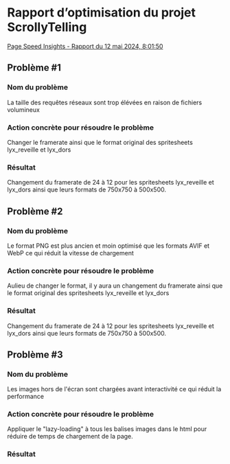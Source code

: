 # Rapport d’optimisation du projet ScrollyTelling

[Page Speed Insights - Rapport du 12 mai 2024, 8:01:50](https://pagespeed.web.dev/analysis/https-vincent-tim-momo-com/l24pepdhd0?form_factor=desktop)

## Problème #1

### Nom du problème

La taille des requêtes réseaux sont trop élévées en raison de fichiers volumineux

### Action concrète pour résoudre le problème

Changer le framerate ainsi que le format original des spritesheets lyx_reveille et lyx_dors

### Résultat

Changement du framerate de 24 à 12 pour les spritesheets lyx_reveille et lyx_dors ainsi que leurs formats de 750x750 à 500x500.

## Problème #2

### Nom du problème

Le format PNG est plus ancien et moin optimisé que les formats AVIF et WebP ce qui réduit la vitesse de chargement

### Action concrète pour résoudre le problème

Aulieu de changer le format, il y aura un changement du framerate ainsi que le format original des spritesheets lyx_reveille et lyx_dors

### Résultat

Changement du framerate de 24 à 12 pour les spritesheets lyx_reveille et lyx_dors ainsi que leurs formats de 750x750 à 500x500.

## Problème #3

### Nom du problème

Les images hors de l'écran sont chargées avant interactivité ce qui réduit la performance

### Action concrète pour résoudre le problème

Appliquer le "lazy-loading" à tous les balises images dans le html pour réduire de temps de chargement de la page.

### Résultat
